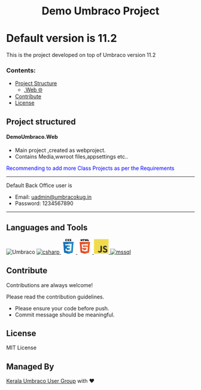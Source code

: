

<h1 align="center">Demo Umbraco Project</h3>



# Default version is 11.2

This is the  project developed on top of Umbraco version 11.2



### Contents:
  - [Project Structure](#project-structured)
      - [.Web 🌐](#demoumbracoweb)
  - [Contribute](#contribute)
  - [License](#license)





## Project structured


#### DemoUmbraco.Web

   *  Main project ,created as webproject.
   *  Contains Media,wwroot files,appsettings etc..


<p style="color:blue;">Recommending to add more Class Projects as per the Requirements</p>


-------------------------------------------------------------------------------------------------------
Default Back Office user is

 * Email: uadmin@umbracokug.in
 * Password: 1234567890

-------------------------------------------------------------------------------------------------------




## Languages and Tools

<p align="left"><img src="https://umbraco.com/media/ziikdjap/umbraco_social_og.png" alt="Umbraco" width="40" height="40"/> </a> <a href="https://www.w3schools.com/cs/" target="_blank" rel="noreferrer"> <img src="https://upload.wikimedia.org/wikipedia/commons/thumb/0/0d/C_Sharp_wordmark.svg/1200px-C_Sharp_wordmark.svg.png" alt="csharp" width="40" height="40"/> </a> <a href="https://www.w3schools.com/css/" target="_blank" rel="noreferrer"> <img src="https://raw.githubusercontent.com/devicons/devicon/master/icons/css3/css3-original-wordmark.svg" alt="css3" width="40" height="40"/> </a> <a href="https://www.w3.org/html/" target="_blank" rel="noreferrer"> <img src="https://raw.githubusercontent.com/devicons/devicon/master/icons/html5/html5-original-wordmark.svg" alt="html5" width="40" height="40"/> </a> <a href="https://developer.mozilla.org/en-US/docs/Web/JavaScript" target="_blank" rel="noreferrer"> <img src="https://raw.githubusercontent.com/devicons/devicon/master/icons/javascript/javascript-original.svg" alt="javascript" width="40" height="40"/> </a> <a href="https://www.microsoft.com/en-us/sql-server" target="_blank" rel="noreferrer"> <img src="https://www.svgrepo.com/show/303229/microsoft-sql-server-logo.svg" alt="mssql" width="40" height="40"/> </a> </p>



## Contribute

Contributions are always welcome!

Please read the contribution guidelines.
  * Please ensure your code before push.
  * Commit message should be meaningful.

## License

MIT License

## Managed By

 [Kerala Umbraco User Group](https://www.meetup.com/kerala-umbraco-community/) with ❤️
